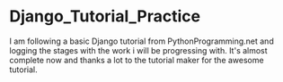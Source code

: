 # Django_Tutorial_Practice
I am following a basic Django tutorial from PythonProgramming.net and logging the stages with the work i will be progressing with.
It's almost complete now and thanks a lot to the tutorial maker for the awesome tutorial.


